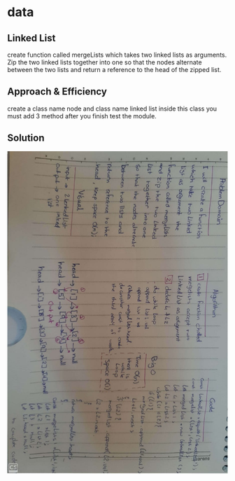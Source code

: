 # data
## Linked List
create function called mergeLists which takes two linked lists as arguments. Zip the two linked lists together into one so that the nodes alternate between the two lists and return a reference to the head of the zipped list.

## Approach & Efficiency
create a class name node and class name linked list inside this class you must add 3 method after you finish test the module.

## Solution
![Solution](/assets/merge.jpeg)